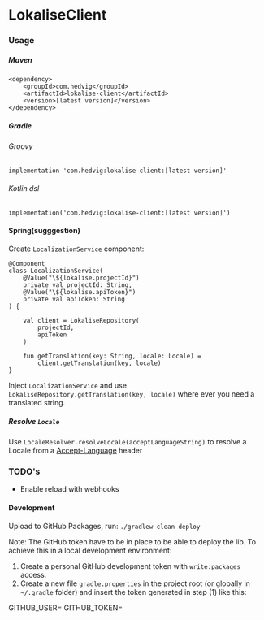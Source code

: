 # LokaliseClient

### Usage

##### Maven
```
<dependency>
	<groupId>com.hedvig</groupId>
	<artifactId>lokalise-client</artifactId>
	<version>[latest version]</version>
</dependency>
```

##### Gradle
###### Groovy
```implementation 'com.hedvig:lokalise-client:[latest version]'```
###### Kotlin dsl
```implementation('com.hedvig:lokalise-client:[latest version]')```

#### Spring(sugggestion)
Create `LocalizationService` component:

```
@Component
class LocalizationService(
    @Value("\${lokalise.projectId}")
    private val projectId: String,
    @Value("\${lokalise.apiToken}")
    private val apiToken: String
) {

    val client = LokaliseRepository(
        projectId,
        apiToken
    )

    fun getTranslation(key: String, locale: Locale) =
        client.getTranslation(key, locale)
}
```

Inject `LocalizationService` and use `LokaliseRepository.getTranslation(key, locale)` where ever you need a translated string.

##### Resolve `Locale`
Use `LocaleResolver.resolveLocale(acceptLanguageString)` to resolve a Locale from a [Accept-Language](https://developer.mozilla.org/en-US/docs/Web/HTTP/Headers/Accept-Language) header

### TODO's
* Enable reload with webhooks

#### Development
Upload to GitHub Packages, run: `./gradlew clean deploy`

Note:
The GitHub token have to be in place to be able to deploy the lib. To achieve this in a local development environment:

1. Create a personal GitHub development token with `write:packages` access.
2. Create a new file `gradle.properties` in the project root (or globally in `~/.gradle` folder) and insert
   the token generated in step (1) like this:

GITHUB_USER=<github user>
GITHUB_TOKEN=<github token>
